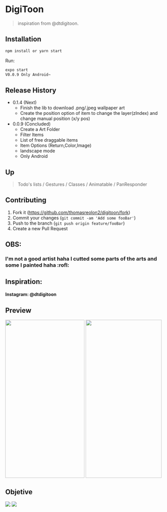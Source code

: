 # DigiToon
> inspiration from @dtdigitoon.

## Installation

```sh
npm install or yarn start
```

Run:

```sh
expo start
V0.0.9 Only Android~
```

## Release History

* 0.1.4 (Next)
    * Finish the <ViewShot/> lib to download .png/.jpeg wallpaper art
    * Create the position option of item to change the layer(zIndex) and change manual position (x/y pos)
* 0.0.9 (Concluded)
    * Create a Art Folder
    * Filter Items
    * List of free draggable items
    * Item Options (Return,Color,Image)
    * landscape mode
    * Only Android

## Up

> Todo's lists /
> Gestures /
> Classes /
> Animatable /
> PanResponder 

## Contributing

1. Fork it (<https://github.com/thomasreolon2/digitoon/fork>)
2. Commit your changes (`git commit -am 'Add some fooBar'`)
3. Push to the branch (`git push origin feature/fooBar`)
4. Create a new Pull Request

## OBS:
 <h3>I'm not a good artist haha ​​I cutted some parts of the arts and some I painted haha :rofl:	</h3>

## Inspiration:
 <h4> Instagram: @dtdigitoon	</h4>



## Preview

<img src="https://i.giphy.com/media/vpDKQimEvQuENfBdqy/giphy.webp" width="250" height="500"> <img src="https://i.ibb.co/DwKhX5L/example.png" width="240" height="500">

## Objetive
<img src="https://instagram.fnvt1-1.fna.fbcdn.net/v/t51.2885-15/sh0.08/e35/s640x640/94477540_259532908425544_3175183312339687719_n.jpg?_nc_ht=instagram.fnvt1-1.fna.fbcdn.net&_nc_cat=104&_nc_ohc=koT0sX67NnEAX-YQzlp&oh=529aa86ba40da0ede83f426b517aff12&oe=5F90C2EB">
<img src="https://instagram.fnvt1-1.fna.fbcdn.net/v/t51.2885-15/sh0.08/e35/s640x640/95688270_2748763058684781_3468710427250299789_n.jpg?_nc_ht=instagram.fnvt1-1.fna.fbcdn.net&_nc_cat=109&_nc_ohc=itOkeftdwHcAX-g17hy&oh=68f7c1309355ba03583172811e64885f&oe=5F919FFA">

